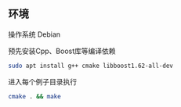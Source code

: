 
## 环境

操作系统 Debian

预先安装Cpp、Boost库等编译依赖

```bash
sudo apt install g++ cmake libboost1.62-all-dev
```


进入每个例子目录执行
```bash
cmake . && make
```



